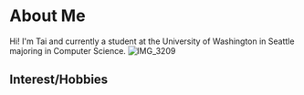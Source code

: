 # About Me
  Hi! I'm Tai and currently a student at the University of Washington in Seattle majoring in Computer Science.
![IMG_3209](https://github.com/user-attachments/assets/1e2d5b0b-8d7a-481f-b9c3-f918991b8638)

  ## Interest/Hobbies  
    

  ## 

  
